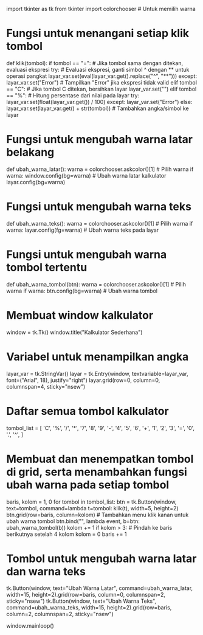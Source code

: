 import tkinter as tk
from tkinter import colorchooser  # Untuk memilih warna

# Fungsi untuk menangani setiap klik tombol
def klik(tombol):
    if tombol == "=":  # Jika tombol sama dengan ditekan, evaluasi ekspresi
        try:
            # Evaluasi ekspresi, ganti simbol ^ dengan ** untuk operasi pangkat
            layar_var.set(eval(layar_var.get().replace("^", "**")))
        except:
            layar_var.set("Error")  # Tampilkan "Error" jika ekspresi tidak valid
    elif tombol == "C":  # Jika tombol C ditekan, bersihkan layar
        layar_var.set("")
    elif tombol == "%":  # Hitung persentase dari nilai pada layar
        try:
            layar_var.set(float(layar_var.get()) / 100)
        except:
            layar_var.set("Error")
    else:
        layar_var.set(layar_var.get() + str(tombol))  # Tambahkan angka/simbol ke layar

# Fungsi untuk mengubah warna latar belakang
def ubah_warna_latar():
    warna = colorchooser.askcolor()[1]  # Pilih warna
    if warna:
        window.config(bg=warna)  # Ubah warna latar kalkulator
        layar.config(bg=warna)

# Fungsi untuk mengubah warna teks
def ubah_warna_teks():
    warna = colorchooser.askcolor()[1]  # Pilih warna
    if warna:
        layar.config(fg=warna)  # Ubah warna teks pada layar

# Fungsi untuk mengubah warna tombol tertentu
def ubah_warna_tombol(btn):
    warna = colorchooser.askcolor()[1]  # Pilih warna
    if warna:
        btn.config(bg=warna)  # Ubah warna tombol

# Membuat window kalkulator
window = tk.Tk()
window.title("Kalkulator Sederhana")

# Variabel untuk menampilkan angka
layar_var = tk.StringVar()
layar = tk.Entry(window, textvariable=layar_var, font=("Arial", 18), justify="right")
layar.grid(row=0, column=0, columnspan=4, sticky="nsew")

# Daftar semua tombol kalkulator
tombol_list = [
    'C', '%', '/', '*',
    '7', '8', '9', '-',
    '4', '5', '6', '+',
    '1', '2', '3', '=',
    '0', '.', '^',
]

# Membuat dan menempatkan tombol di grid, serta menambahkan fungsi ubah warna pada setiap tombol
baris, kolom = 1, 0
for tombol in tombol_list:
    btn = tk.Button(window, text=tombol, command=lambda t=tombol: klik(t), width=5, height=2)
    btn.grid(row=baris, column=kolom)
    # Tambahkan menu klik kanan untuk ubah warna tombol
    btn.bind("<Button-3>", lambda event, b=btn: ubah_warna_tombol(b))
    kolom += 1
    if kolom > 3:  # Pindah ke baris berikutnya setelah 4 kolom
        kolom = 0
        baris += 1

# Tombol untuk mengubah warna latar dan warna teks
tk.Button(window, text="Ubah Warna Latar", command=ubah_warna_latar, width=15, height=2).grid(row=baris, column=0, columnspan=2, sticky="nsew")
tk.Button(window, text="Ubah Warna Teks", command=ubah_warna_teks, width=15, height=2).grid(row=baris, column=2, columnspan=2, sticky="nsew")

window.mainloop()
